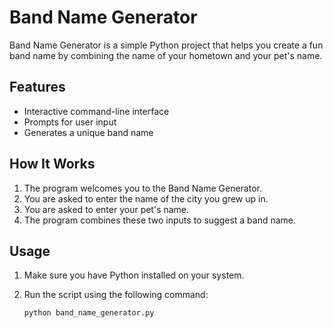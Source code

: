 # Band Name Generator

Band Name Generator is a simple Python project that helps you create a fun band name by combining the name of your hometown and your pet's name.

## Features

- Interactive command-line interface
- Prompts for user input
- Generates a unique band name

## How It Works

1. The program welcomes you to the Band Name Generator.
2. You are asked to enter the name of the city you grew up in.
3. You are asked to enter your pet's name.
4. The program combines these two inputs to suggest a band name.

## Usage

1. Make sure you have Python installed on your system.
2. Run the script using the following command:

   ```sh
   python band_name_generator.py
   ```

